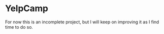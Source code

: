 # YelpCamp


For now this is an incomplete project, but I will keep on improving it as I find time to do so.
